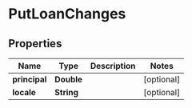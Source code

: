 

# PutLoanChanges

## Properties

Name | Type | Description | Notes
------------ | ------------- | ------------- | -------------
**principal** | **Double** |  |  [optional]
**locale** | **String** |  |  [optional]



